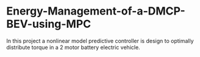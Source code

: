 # Energy-Management-of-a-DMCP-BEV-using-MPC
In this project a nonlinear model predictive controller is design to optimally distribute torque in a 2 motor battery electric vehicle.
